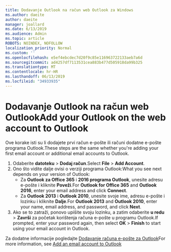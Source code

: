 ```yaml
---
title: Dodavanje Outlook na račun web Outlook za Windows
ms.author: daeite
author: daeite
manager: joallard
ms.date: 6/13/2019
ms.audience: Admin
ms.topic: article
ROBOTS: NOINDEX, NOFOLLOW
localization_priority: Normal
ms.custom: ''
ms.openlocfilehash: e5ef4ebcdec7d20f9c85e116963722133aeb7a6d
ms.sourcegitcommit: ad4257df7113531cea883b477d505918da99b325
ms.translationtype: MT
ms.contentlocale: hr-HR
ms.lasthandoff: 06/13/2019
ms.locfileid: "34933935"
---
```

# <a name="add-your-outlook-on-the-web-account-to-outlook"></a><span data-ttu-id="fc4b4-102">Dodavanje Outlook na račun web Outlook</span><span class="sxs-lookup"><span data-stu-id="fc4b4-102">Add your Outlook on the web account to Outlook</span></span>

<span data-ttu-id="fc4b4-103">Ove korake isti su li dodajete prvi račun e-pošte ili računi dodatne e-pošte programa Outlook.</span><span class="sxs-lookup"><span data-stu-id="fc4b4-103">These steps are the same whether you're adding your first email account or additional email accounts to Outlook.</span></span>

1. <span data-ttu-id="fc4b4-104">Odaberite **datoteku** > **Dodaj račun**.</span><span class="sxs-lookup"><span data-stu-id="fc4b4-104">Select **File** > **Add Account**.</span></span>
1. <span data-ttu-id="fc4b4-105">Ono što vidite dalje ovisi o verziji programa Outlook:</span><span class="sxs-lookup"><span data-stu-id="fc4b4-105">What you see next depends on your version of Outlook:</span></span>
    - <span data-ttu-id="fc4b4-106">Za **Outlook za Office 365** i **2016 programa Outlook**, unesite adresu e-pošte i kliknite **Poveži**.</span><span class="sxs-lookup"><span data-stu-id="fc4b4-106">For **Outlook for Office 365** and **Outlook 2016**, enter your email address and click **Connect**.</span></span>
    - <span data-ttu-id="fc4b4-107">Za **Outlook 2013** i **Outlook 2010**, unesite svoje ime, adresu e-pošte i lozinku i kliknite **Dalje**.</span><span class="sxs-lookup"><span data-stu-id="fc4b4-107">For **Outlook 2013** and **Outlook 2010**, enter your name, email address, and password, and click **Next**.</span></span>
1. <span data-ttu-id="fc4b4-108">Ako se to zatraži, ponovo upišite svoju lozinku, a zatim odaberite **u redu** > **Završi** za početak korištenja računa e-pošte u programu Outlook.</span><span class="sxs-lookup"><span data-stu-id="fc4b4-108">If prompted, enter your password again, then select **OK** > **Finish** to start using your email account in Outlook.</span></span>

<span data-ttu-id="fc4b4-109">Za dodatne informacije pogledajte [Dodavanje računa e-pošte za Outlook](https://support.office.com/article/6e27792a-9267-4aa4-8bb6-c84ef146101b)</span><span class="sxs-lookup"><span data-stu-id="fc4b4-109">For more information, see [Add an email account to Outlook](https://support.office.com/article/6e27792a-9267-4aa4-8bb6-c84ef146101b)</span></span>